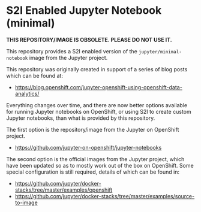# S2I Enabled Jupyter Notebook (minimal)

**THIS REPOSITORY/IMAGE IS OBSOLETE. PLEASE DO NOT USE IT.**

This repository provides a S2I enabled version of the
``jupyter/minimal-notebook`` image from the Jupyter project.

This repository was originally created in support of a series of blog
posts which can be found at:

* https://blog.openshift.com/jupyter-openshift-using-openshift-data-analytics/

Everything changes over time, and there are now better options available
for running Jupyter notebooks on OpenShift, or using S2I to create custom
Jupyter notebooks, than what is provided by this repository.

The first option is the repository/image from the Jupyter on OpenShift
project.

* https://github.com/jupyter-on-openshift/jupyter-notebooks

The second option is the official images from the Jupyter project, which
have been updated so as to mostly work out of the box on OpenShift. Some
special configuration is still required, details of which can be found in:

* https://github.com/jupyter/docker-stacks/tree/master/examples/openshift
* https://github.com/jupyter/docker-stacks/tree/master/examples/source-to-image
